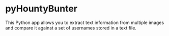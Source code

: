 # pyHountyBunter
This Python app allows you to extract text information from multiple images and compare it against a set of usernames stored in a text file.
